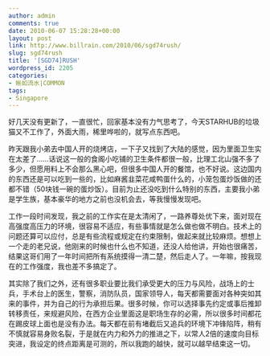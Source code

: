 ```yaml
---
author: admin
comments: true
date: 2010-06-07 15:28:28+00:00
layout: post
link: http://www.billrain.com/2010/06/sgd74rush/
slug: sgd74rush
title: '[SGD74]RUSH'
wordpress_id: 2205
categories:
- 帐如流水|COMMON
tags:
- Singapore
---
```


好几天没有更新了，一直很忙，回家基本没有力气思考了，今天STARHUB的垃圾猫又不工作了，外面大雨，稀里哗啦的，就写点东西吧。

 

昨天跟我小弟去中国人开的烧烤店，一下子又找到了大陆的感觉，因为里面卫生实在太差了……话说这一般的食阁小吃铺的卫生条件都很一般，比理工北山强不多了多少，但愿用料上不会那么黑心吧，但很多中国人开的餐馆，也不好说。这边国内的东西还是可以吃到一些的，比如麻酱韭菜花咸鸭蛋什么的，小笼包蛋炒饭做的还都不错（50块钱一碗的蛋炒饭）。目前为止还没吃到什么特别的东西，主要我小弟是学生族，基本豪华的地方之前也没机会去，等我慢慢发现吧。

 

工作一段时间发现，我之前的工作实在是太清闲了，一路养尊处优下来，面对现在高强度高压力的环境，很容易不适应，有些事情就是怎么做也做不明白。技术上的问题还算可以应付，总是有些流程或规定在约束限制，做起来就比较麻烦。想想上一个走的老兄说，他刚来的时候也什么也不知道，还没人给他讲，开始也很痛苦，结果这哥们用了一年时间把所有系统摸得一清二楚，然后走人了。一年嘛，按我现在的工作强度，我也差不多搞定了。

 

其实除了我们之外，还有很多职业要比我们承受更大的压力与风险，战场上的士兵，手术台上的医生，警察，消防队员，国家领导人，每天都需要面对各种突如其来的事件，并为自己的行为承担后果。很多时候，你可以选择事先约定或事后推卸转移责任，来规避风险，在西方企业里面这是职场生存的必需，所以很多时间都花在踢皮球上面也是没有办法。每天都在前有堵截后又追兵的环境下冲锋陷阵，稍有不慎就容易身败名裂，于是就在内力和外力的推进之下，以常人2倍的速度向目标突进，我设定的终点距离是可测的，所以我跑的越快，就可以越早结束这一切。
